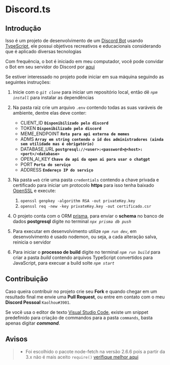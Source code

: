 # Discord.ts

## Introdução
Isso é um projeto de desenvolvimento de um [Discord Bot](https://discord.js.org) usando [TypeScript](https://www.typescriptlang.org), ele possui objetivos recreativos e educacionais considerando que é aplicado diversas tecnologias

Com frequência, o bot é iniciado em meu computador, você pode convidar o Bot em seu servidor do Discord por [aqui](https://discord.com/oauth2/authorize?client_id=862763521769734154&scope=bot&permissions=2150672456)

Se estiver interessado no projeto pode iniciar em sua máquina seguindo as seguintes instruções:

1. Inicie com o *`git clone`* para iniciar um repositório local, então dê *`npm install`* para instalar as dependências
2. Na pasta raiz crie um arquivo `.env` contendo todas as suas varáveis de ambiente, dentre elas deve conter:

    * CLIENT_ID **`Disponibilizado pelo discord`**
    * TOKEN **`Disponibilizado pelo discord`**
    <!-- * GUILD_ID **`Id do servidor Discord`** -->
    * MEME_ENDPOINT **`Rota para api externa de memes`**
    * ADMS **`Array em string contendo o id dos administradores (ainda sem utilidade mas é obrigatório)`**
    <!-- * PATH_MEMES **`Caminho que leva à pasta de memes`** -->
    <!-- * CHANNEL_MEMES **`Canal onde os memes serão enviados diariamente`** -->
    * DATABASE_URL **`postgresql://<user>:<password>@<host>:<port>/<database>`**
    * OPEN_AI_KEY **`Chave de api da open ai para usar o chatgpt`**
    * PORT **`Porta do serviço`**
    * ADDRESS **`Endereço IP do serviço`**

3. Na pasta `web` crie uma pasta `credentials` contendo a chave privada e certificado para iniciar um protocolo **https** para isso tenha baixado [OpenSSL](https://www.openssl.org/source/) e execute:
   1.  `openssl genpkey -algorithm RSA -out privateKey.key`
   2.  `openssl req -new -key privateKey.key -out certificado.csr`
4. O projeto conta com o ORM [prisma](https://www.prisma.io), para enviar o **schema** no banco de dados **postgresql** digite no terminal *`npx prisma db push`*
5. Para executar em desenvolvimento utilize *`npm run dev`*, em desenvolvimento é usado nodemon, ou seja, a cada alteração salva, reinicia o servidor
6. Para iniciar o **processo de build** digite no terminal *`npm run build`* para criar a pasta *build* contendo arquivos TypeScript convertidos para JavaScript, para execuar a build solte *`npm start`*


## Contribuição
Caso queira contribuir no projeto crie seu **Fork** e quando chegar em um resultado final me envie uma **Pull Request**, ou entre em contato com o meu **Discord Pessoal** `Kaolhou#3901`. 

Se você usa o editor de texto [Visual Studio Code](https://code.visualstudio.com/), existe um  snippet predefinido para criação de commandos para a pasta `commands`, basta apenas digitar **_command_**.

## **Avisos**

> - Foi escolhido o pacote node-fetch na versão 2.6.6 pois a partir da 3.x não é mais aceito `require()` [verifique melhor aqui](https://stackoverflow.com/questions/69081410/error-err-require-esm-require-of-es-module-not-supported)